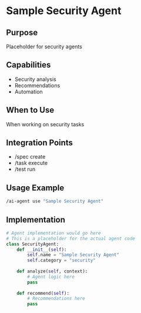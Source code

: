 # Sample Security Agent

## Purpose
Placeholder for security agents

## Capabilities
- Security analysis
- Recommendations
- Automation

## When to Use
When working on security tasks

## Integration Points
- /spec create
- /task execute
- /test run

## Usage Example
```bash
/ai-agent use "Sample Security Agent"
```

## Implementation
```python
# Agent implementation would go here
# This is a placeholder for the actual agent code
class SecurityAgent:
    def __init__(self):
        self.name = "Sample Security Agent"
        self.category = "security"
    
    def analyze(self, context):
        # Agent logic here
        pass
    
    def recommend(self):
        # Recommendations here
        pass
```
